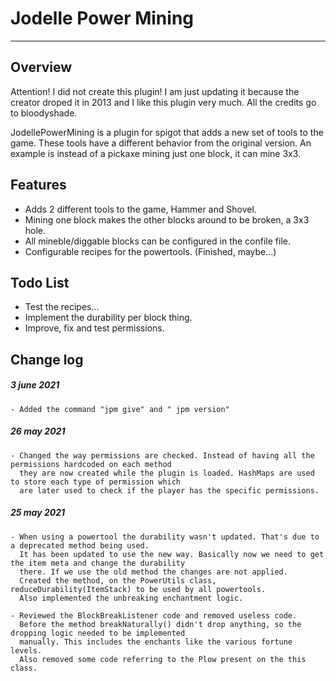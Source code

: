 # Jodelle Power Mining
---
## Overview
Attention! I did not create this plugin! I am just updating it because the creator droped it in 2013 and I like this plugin very much. All the credits go to bloodyshade.

JodellePowerMining is a plugin for spigot that adds a new set of tools to the game. These tools have a different behavior from the original version. An example is instead of a pickaxe mining just one block, it can mine 3x3.

## Features
- Adds 2 different tools to the game, Hammer and Shovel.
- Mining one block makes the other blocks around to be broken, a 3x3 hole.
- All mineble/diggable blocks can be configured in the confile file.
- Configurable recipes for the powertools. (Finished, maybe...)

## Todo List
- Test the recipes...
- Implement the durability per block thing.
- Improve, fix and test permissions.


## Change log
##### 3 june 2021
    - Added the command "jpm give" and " jpm version"

##### 26 may 2021
    - Changed the way permissions are checked. Instead of having all the permissions hardcoded on each method 
      they are now created while the plugin is loaded. HashMaps are used to store each type of permission which 
      are later used to check if the player has the specific permissions.
##### 25 may 2021
    - When using a powertool the durability wasn't updated. That's due to a deprecated method being used.
      It has been updated to use the new way. Basically now we need to get the item meta and change the durability
      there. If we use the old method the changes are not applied.
      Created the method, on the PowerUtils class, reduceDurability(ItemStack) to be used by all powertools.
      Also implemented the unbreaking enchantment logic.    

    - Reviewed the BlockBreakListener code and removed useless code. 
      Before the method breakNaturally() didn't drop anything, so the dropping logic needed to be implemented 
      manually. This includes the enchants like the various fortune levels.
      Also removed some code referring to the Plow present on the this class.
    
    
    
    
